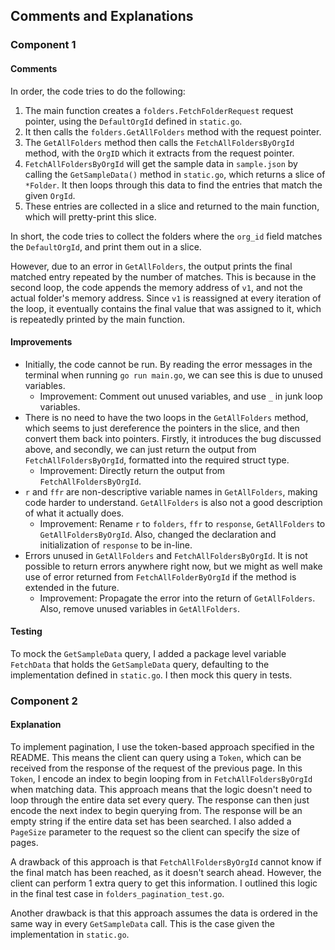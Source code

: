 ## Comments and Explanations

### Component 1

#### Comments

In order, the code tries to do the following:

1. The main function creates a `folders.FetchFolderRequest` request pointer, using the `DefaultOrgId` defined in `static.go`.
1. It then calls the `folders.GetAllFolders` method with the request pointer.
1. The `GetAllFolders` method then calls the `FetchAllFoldersByOrgId` method, with the `OrgID` which it extracts from the request pointer.
1. `FetchAllFoldersByOrgId` will get the sample data in `sample.json` by calling the `GetSampleData()` method in `static.go`, which returns a slice of `*Folder`. It then loops through this data to find the entries that match the given `OrgId`.
1. These entries are collected in a slice and returned to the main function, which will pretty-print this slice.

In short, the code tries to collect the folders where the `org_id` field matches the `DefaultOrgId`, and print them out in a slice.

However, due to an error in `GetAllFolders`, the output prints the final matched entry repeated by the number of matches. This is because in the second loop, the code appends the memory address of `v1`, and not the actual folder's memory address. Since `v1` is reassigned at every iteration of the loop, it eventually contains the final value that was assigned to it, which is repeatedly printed by the main function.

#### Improvements

- Initially, the code cannot be run. By reading the error messages in the terminal when running `go run main.go`, we can see this is due to unused variables.
  - Improvement: Comment out unused variables, and use `_` in junk loop variables.
- There is no need to have the two loops in the `GetAllFolders` method, which seems to just dereference the pointers in the slice, and then convert them back into pointers. Firstly, it introduces the bug discussed above, and secondly, we can just return the output from `FetchAllFoldersByOrgId`, formatted into the required struct type.
  - Improvement: Directly return the output from `FetchAllFoldersByOrgId`.
- `r` and `ffr` are non-descriptive variable names in `GetAllFolders`, making code harder to understand. `GetAllFolders` is also not a good description of what it actually does.
  - Improvement: Rename `r` to `folders`, `ffr` to `response`, `GetAllFolders` to `GetAllFoldersByOrgId`. Also, changed the declaration and initialization of `response` to be in-line.
- Errors unused in `GetAllFolders` and `FetchAllFoldersByOrgId`. It is not possible to return errors anywhere right now, but we might as well make use of error returned from `FetchAllFolderByOrgId` if the method is extended in the future.
  - Improvement: Propagate the error into the return of `GetAllFolders`. Also, remove unused variables in `GetAllFolders`.

#### Testing

To mock the `GetSampleData` query, I added a package level variable `FetchData` that holds the `GetSampleData` query, defaulting to the implementation defined in `static.go`. I then mock this query in tests.

### Component 2

#### Explanation

To implement pagination, I use the token-based approach specified in the README. This means the client can query using a `Token`, which can be received from the response of the request of the previous page. In this `Token`, I encode an index to begin looping from in `FetchAllFoldersByOrgId` when matching data. This approach means that the logic doesn't need to loop through the entire data set every query. The response can then just encode the next index to begin querying from. The response will be an empty string if the entire data set has been searched. I also added a `PageSize` parameter to the request so the client can specify the size of pages.

A drawback of this approach is that `FetchAllFoldersByOrgId` cannot know if the final match has been reached, as it doesn't search ahead. However, the client can perform 1 extra query to get this information. I outlined this logic in the final test case in `folders_pagination_test.go`.

Another drawback is that this approach assumes the data is ordered in the same way in every `GetSampleData` call. This is the case given the implementation in `static.go`.
